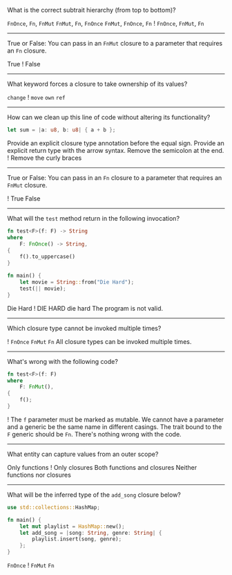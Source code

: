What is the correct subtrait hierarchy (from top to bottom)?

`FnOnce`, `Fn`, `FnMut`
`FnMut`, `Fn`, `FnOnce`
`FnMut`, `FnOnce`, `Fn`
! `FnOnce`, `FnMut`, `Fn`

---

True or False: You can pass in an `FnMut` closure to a parameter that requires an `Fn` closure.

True
! False

---

What keyword forces a closure to take ownership of its values?

`change`
! `move`
`own`
`ref`

---

How can we clean up this line of code without altering its functionality?

```rust
let sum = |a: u8, b: u8| { a + b };
```

Provide an explicit closure type annotation before the equal sign.
Provide an explicit return type with the arrow syntax.
Remove the semicolon at the end.
! Remove the curly braces

---

True or False: You can pass in an `Fn` closure to a parameter that requires an `FnMut` closure.

! True
False

---

What will the `test` method return in the following invocation?

```rust
fn test<F>(f: F) -> String
where
    F: FnOnce() -> String,
{
    f().to_uppercase()
}

fn main() {
    let movie = String::from("Die Hard");
    test(|| movie);
}

```

Die Hard
! DIE HARD
die hard
The program is not valid.

---

Which closure type cannot be invoked multiple times?

! `FnOnce`
`FnMut`
`Fn`
All closure types can be invoked multiple times.

---

What's wrong with the following code?

```rust
fn test<F>(f: F)
where
    F: FnMut(),
{
    f();
}
```

! The `f` parameter must be marked as mutable.
We cannot have a parameter and a generic be the same name in different casings.
The trait bound to the `F` generic should be `Fn`.
There's nothing wrong with the code.

---

What entity can capture values from an outer scope?

Only functions
! Only closures
Both functions and closures
Neither functions nor closures

---

What will be the inferred type of the `add_song` closure below?

```rust
use std::collections::HashMap;

fn main() {
    let mut playlist = HashMap::new();
    let add_song = |song: String, genre: String| {
        playlist.insert(song, genre);
    };
}
```

`FnOnce`
! `FnMut`
`Fn`
